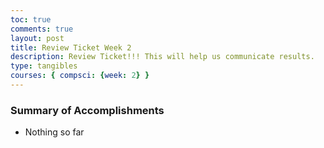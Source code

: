 ```yaml
---
toc: true
comments: true
layout: post
title: Review Ticket Week 2
description: Review Ticket!!! This will help us communicate results.
type: tangibles
courses: { compsci: {week: 2} }
---
```

### Summary of Accomplishments
- Nothing so far
